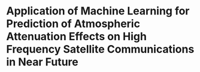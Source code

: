 # Application of Machine Learning for Prediction of Atmospheric Attenuation Effects on High Frequency Satellite Communications in Near Future 

